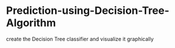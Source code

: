 # Prediction-using-Decision-Tree-Algorithm
create the Decision Tree classifier and visualize it graphically
